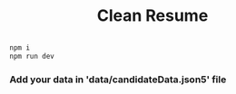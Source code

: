 <h1 align="center">Clean Resume</h1>

```bash

npm i
npm run dev
```
### Add your data in 'data/candidateData.json5' file
